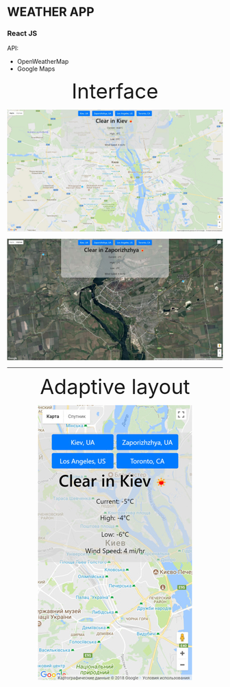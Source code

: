 # WEATHER APP

### React JS

API:
* OpenWeatherMap
* Google Maps

<p align="center">
	<font size="24">Interface</font>
</p>

![Image of Interface1](Screenshots/Interface1.jpg)

![Image of Interface2](Screenshots/Interface2.jpg)

<hr>

<p align="center">
	<font size="48">Adaptive layout</font>
</p>

<p align="center">
	<img src="Screenshots/Mobile.jpg" alt="Mobile">
</p>

